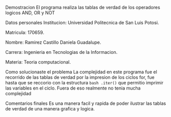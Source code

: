 Demostracion
El programa realiza las tablas de verdad de los operadores logicos AND, OR y NOT

Datos personales
Institucion: Universidad Politecnica de San Luis Potosi.

Matricula: 170659.

Nombre: Ramirez Castillo Daniela Guadalupe.

Carrera: Ingenieria en Tecnologias de la Informacion.

Materia: Teoria computacional.

Como solucionaste el problema
La complejidad en este programa fue el recorrido de las tablas de verdad por la impresion de los ciclos for, fue hasta que se reccorio con la estructura ```bash .iter()``` que permitio imprimir las variables en el ciclo. 
Fuera de eso realmente no tenia mucha complejidad

Comentarios finales
Es una manera facil y rapida de poder ilustrar las tablas de verdad de una manera grafica y logica.
